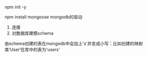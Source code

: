 npm init -y

npm install mongoose mongodb的驱动

1. 连接
2. 对数据库建模schema

由schema创建的表在mongodb中会加上's'并变成小写：比如创建的映射类‘User‘在库中的表为'users'